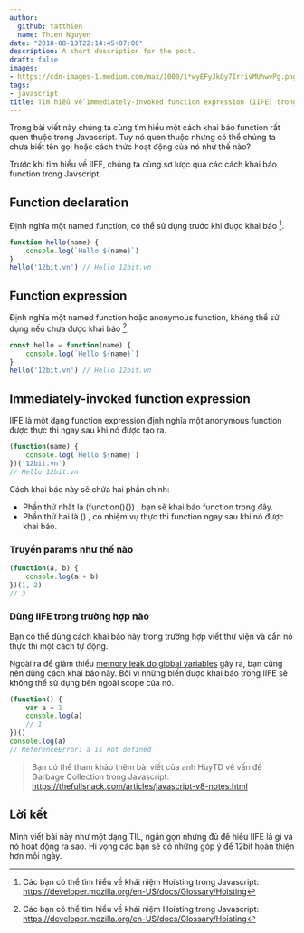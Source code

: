 ```yaml
---
author:
  github: tatthien
  name: Thien Nguyen
date: "2018-08-13T22:14:45+07:00"
description: A short description for the post.
draft: false
images:
- https://cdn-images-1.medium.com/max/1000/1*wyEFyJkOy7IrrivMUhwvPg.png
tags:
- javascript
title: Tìm hiểu về Immediately-invoked function expression (IIFE) trong Javascript
---
```


Trong bài viết này chúng ta cùng tìm hiểu một cách khai báo function rất quen thuộc trong Javascript. Tuy nó quen thuộc nhưng có thể chúng ta chưa biết tên gọi hoặc cách thức hoạt động của nó nhứ thế nào?

Trước khi tìm hiểu về IIFE, chúng ta cùng sơ lược qua các cách khai báo function trong Javscript.

## Function declaration

Định nghĩa một named function, có thể sử dụng trước khi được khai báo [^1].

```javascript
function hello(name) {
    console.log(`Hello ${name}`)
}
hello('12bit.vn') // Hello 12bit.vn
```

[^1]: Các bạn có thể tìm hiểu về khái niệm Hoisting trong Javascript: https://developer.mozilla.org/en-US/docs/Glossary/Hoisting

## Function expression

Định nghĩa một named function hoặc anonymous function, không thể sử dụng nếu chưa được khai báo [^1].

```javascript
const hello = function(name) {
    console.log(`Hello ${name}`)
}
hello('12bit.vn') // Hello 12bit.vn
```

## Immediately-invoked function expression

IIFE là một dạng function expression định nghĩa một anonymous function được thực thi ngay sau khi nó được tạo ra.

```javascript
(function(name) {
    console.log(`Hello ${name}`)
})('12bit.vn')
// Hello 12bit.vn
```
Cách khai báo này sẽ chứa hai phần chính:

- Phần thứ nhất là (function(){}) , bạn sẽ khai báo function trong đây.
- Phần thứ hai là () , có nhiệm vụ thực thi function ngay sau khi nó được khai báo.

### Truyền params như thế nào

```javascript
(function(a, b) {
    console.log(a + b)
})(1, 2)
// 3
```

### Dùng IIFE trong trường hợp nào

Bạn có thể dùng cách khai báo này trong trường hợp viết thư viện và cần nó thực thi một cách tự động.

Ngoài ra để giảm thiểu [memory leak do global variables](https://auth0.com/blog/four-types-of-leaks-in-your-javascript-code-and-how-to-get-rid-of-them/) gây ra, bạn cũng nên dùng cách khai báo này. Bởi vì những biến được khai báo trong IIFE sẽ không thể sử dụng bên ngoài scope của nó.

```javascript
(function() {
    var a = 1
    console.log(a)
    // 1
})()
console.log(a)
// ReferenceError: a is not defined
```

> Bạn có thể tham khảo thêm bài viết của anh HuyTD về vấn đề Garbage Collection trong Javascript: https://thefullsnack.com/articles/javascript-v8-notes.html

## Lời kết

Mình viết bài này như một dạng TIL, ngắn gọn nhưng đủ để hiểu IIFE là gì và nó hoạt động ra sao. Hi vọng các bạn sẽ có những góp ý để 12bit hoàn thiện hơn mỗi ngày.
